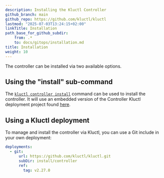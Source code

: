 ```yaml
---
description: Installing the Kluctl Controller
github_branch: main
github_repo: https://github.com/kluctl/kluctl
lastmod: "2025-07-03T13:24:15+02:00"
linkTitle: Installation
path_base_for_github_subdir:
    from: .*
    to: docs/gitops/installation.md
title: Installation
weight: 10
---
```






The controller can be installed via two available options.

## Using the "install" sub-command

The [`kluctl controller install`](../kluctl/commands/controller-install.md) command can be used to install the
controller. It will use an embedded version of the Controller Kluctl deployment project
found [here](https://github.com/kluctl/kluctl/tree/main/install/controller).

## Using a Kluctl deployment

To manage and install the controller via Kluctl, you can use a Git include in your own deployment:

```yaml
deployments:
  - git:
      url: https://github.com/kluctl/kluctl.git
      subDir: install/controller
      ref:
        tag: v2.27.0
```
